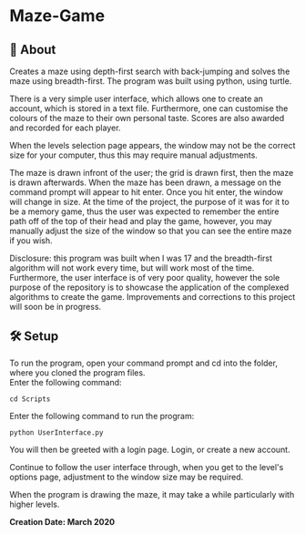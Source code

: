# Maze-Game
## 📖 About
Creates a maze using depth-first search with back-jumping and solves the maze using breadth-first. The program was built using python, using turtle.

There is a very simple user interface, which allows one to create an account, which is stored in a text file. Furthermore, one can customise the colours of the maze
to their own personal taste. Scores are also awarded and recorded for each player.

When the levels selection page appears, the window may not be the correct size for your computer, thus this may require manual adjustments.

The maze is drawn infront of the user; the grid is drawn first, then the maze is drawn afterwards. When the maze has been drawn, a message on the command prompt will 
appear to hit enter. Once you hit enter, the window will change in size. At the time of the project, the purpose of it was for it to be a memory game, thus the user
was expected to remember the entire path off of the top of their head and play the game, however, you may manually adjust the size of the window so that you can see the 
entire maze if you wish.

Disclosure: this program was built when I was 17 and the breadth-first algorithm will not work every time, but will work most of the time. Furthermore, the user
interface is of very poor quality, however the sole purpose of the repository is to showcase the application of the complexed algorithms to create the game. Improvements
and corrections to this project will soon be in progress.

 ## 🛠️ Setup
To run the program, open your command prompt and cd into the folder, where you cloned the program files.\
Enter the following command:
```
cd Scripts
```

Enter the following command to run the program:

```
python UserInterface.py
```
You will then be greeted with a login page. Login, or create a new account.

Continue to follow the user interface through, when you get to the level's options page, adjustment to the window size may be required.

When the program is drawing the maze, it may take a while particularly with higher levels.


**Creation Date: March 2020**
